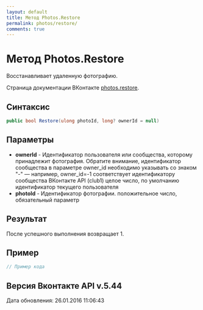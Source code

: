 ```yaml
---
layout: default
title: Метод Photos.Restore
permalink: photos/restore/
comments: true
---
```

# Метод Photos.Restore
Восстанавливает удаленную фотографию.

Страница документации ВКонтакте [photos.restore](https://vk.com/dev/photos.restore).

## Синтаксис
``` csharp
public bool Restore(ulong photoId, long? ownerId = null)
```

## Параметры
+ **ownerId** - Идентификатор пользователя или сообщества, которому принадлежит фотография. Обратите внимание, идентификатор сообщества в параметре owner_id необходимо указывать со знаком "-" — например, owner_id=-1 соответствует идентификатору сообщества ВКонтакте API (club1)  целое число, по умолчанию идентификатор текущего пользователя
+ **photoId** - Идентификатор фотографии. положительное число, обязательный параметр

## Результат
После успешного выполнения возвращает 1.

## Пример
``` csharp
// Пример кода
```

## Версия Вконтакте API v.5.44
Дата обновления: 26.01.2016 11:06:43
